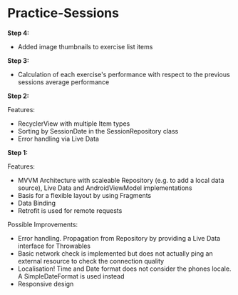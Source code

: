 # Practice-Sessions


<b>Step 4:</b>
* Added image thumbnails to exercise list items


<b>Step 3:</b>
* Calculation of each exercise's performance with respect to the previous sessions average performance

<b>Step 2:</b>

Features:
* RecyclerView with multiple Item types
* Sorting by SessionDate in the SessionRepository class
* Error handling via Live Data


<b>Step 1:</b>

Features:
* MVVM Architecture with scaleable Repository (e.g. to add a local data source), Live Data and AndroidViewModel implementations
* Basis for a flexible layout by using Fragments
* Data Binding
* Retrofit is used for remote requests

Possible Improvements:
* Error handling. Propagation from Repository by providing a Live Data interface for Throwables
* Basic network check is implemented but does not actually ping an external resource to check the connection quality
* Localisation! Time and Date format does not consider the phones locale. A SimpleDateFormat is used instead
* Responsive design
